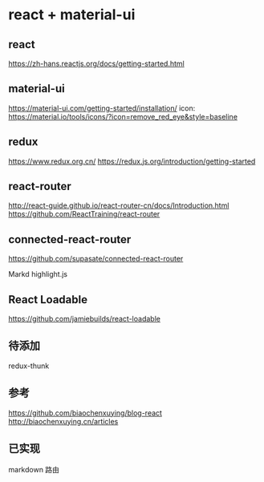 # react + material-ui

## react

https://zh-hans.reactjs.org/docs/getting-started.html

## material-ui
 
 https://material-ui.com/getting-started/installation/
 icon:
 https://material.io/tools/icons/?icon=remove_red_eye&style=baseline

## redux

https://www.redux.org.cn/
https://redux.js.org/introduction/getting-started

## react-router

http://react-guide.github.io/react-router-cn/docs/Introduction.html
https://github.com/ReactTraining/react-router

## connected-react-router

https://github.com/supasate/connected-react-router


Markd
highlight.js

## React Loadable

https://github.com/jamiebuilds/react-loadable

## 待添加 

redux-thunk


## 参考

https://github.com/biaochenxuying/blog-react
http://biaochenxuying.cn/articles

## 已实现

markdown
路由
